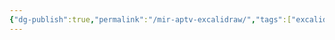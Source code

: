 ```yaml
---
{"dg-publish":true,"permalink":"/mir-aptv-excalidraw/","tags":["excalidraw"]}
---
```

<style> .container {font-family: sans-serif; text-align: center;} .button-wrapper button {z-index: 1;height: 40px; width: 100px; margin: 10px;padding: 5px;} .excalidraw .App-menu_top .buttonList { display: flex;} .excalidraw-wrapper { height: 800px; margin: 50px; position: relative;} :root[dir="ltr"] .excalidraw .layer-ui__wrapper .zen-mode-transition.App-menu_bottom--transition-left {transform: none;} </style><script src="https://cdn.jsdelivr.net/npm/react@17/umd/react.production.min.js"></script><script src="https://cdn.jsdelivr.net/npm/react-dom@17/umd/react-dom.production.min.js"></script><script type="text/javascript" src="https://cdn.jsdelivr.net/npm/@excalidraw/excalidraw@0/dist/excalidraw.production.min.js"></script><div id="мир-аптвexcalidraw.md"></div><script>(function(){const InitialData={"type":"excalidraw","version":2,"source":"https://github.com/zsviczian/obsidian-excalidraw-plugin/releases/tag/2.2.13","elements":[{"type":"image","version":294,"versionNonce":2096944343,"index":"a0","isDeleted":false,"id":"yGgzwpbq","fillStyle":"hachure","strokeWidth":1,"strokeStyle":"solid","roughness":1,"opacity":100,"angle":0,"x":-732.5224494354818,"y":-533.5420142056314,"strokeColor":"transparent","backgroundColor":"transparent","width":1718,"height":1214.8244305583553,"seed":53396,"groupIds":[],"frameId":null,"roundness":null,"boundElements":[],"updated":1722371739916,"link":null,"locked":false,"status":"pending","fileId":"8bcff1f8b82014adddc7767b0dab95aa99992608","scale":[1,1]},{"type":"image","version":118,"versionNonce":166884471,"index":"a1","isDeleted":false,"id":"caIv5UK8","fillStyle":"hachure","strokeWidth":1,"strokeStyle":"solid","roughness":1,"opacity":100,"angle":0,"x":-38.56370143415826,"y":316.5422753775942,"strokeColor":"transparent","backgroundColor":"transparent","width":7.756179392461816,"height":6.88418289271759,"seed":53595,"groupIds":[],"frameId":null,"roundness":null,"boundElements":[],"updated":1722368774827,"link":"https://dnd-dark-ages.vercel.app/lokaczii-geografiya-i-naselyayushhie-sushhestva/neveles/demoviktum/goroda/raltand-stolicza-demoviktuma/","locked":false,"status":"pending","fileId":"59f7856fcaac12a6c170bfc9a97f0a8116711a89","scale":[1,1]}],"appState":{"theme":"light","viewBackgroundColor":"#ffffff","currentItemStrokeColor":"#1e1e1e","currentItemBackgroundColor":"transparent","currentItemFillStyle":"solid","currentItemStrokeWidth":2,"currentItemStrokeStyle":"solid","currentItemRoughness":1,"currentItemOpacity":100,"currentItemFontFamily":5,"currentItemFontSize":20,"currentItemTextAlign":"left","currentItemStartArrowhead":null,"currentItemEndArrowhead":"arrow","scrollX":116.3049233762639,"scrollY":-251.8437542589695,"zoom":{"value":7.774420973773221},"currentItemRoundness":"round","gridSize":null,"gridColor":{"Bold":"#C9C9C9FF","Regular":"#EDEDEDFF"},"currentStrokeOptions":null,"previousGridSize":null,"frameRendering":{"enabled":true,"clip":true,"name":true,"outline":true},"objectsSnapModeEnabled":false},"files":{}};InitialData.scrollToContent=true;App=()=>{const e=React.useRef(null),t=React.useRef(null),[n,i]=React.useState({width:void 0,height:void 0});return React.useEffect(()=>{i({width:t.current.getBoundingClientRect().width,height:t.current.getBoundingClientRect().height});const e=()=>{i({width:t.current.getBoundingClientRect().width,height:t.current.getBoundingClientRect().height})};return window.addEventListener("resize",e),()=>window.removeEventListener("resize",e)},[t]),React.createElement(React.Fragment,null,React.createElement("div",{className:"excalidraw-wrapper",ref:t},React.createElement(ExcalidrawLib.Excalidraw,{ref:e,width:n.width,height:n.height,initialData:InitialData,viewModeEnabled:!0,zenModeEnabled:!0,gridModeEnabled:!1})))},excalidrawWrapper=document.getElementById("мир-аптвexcalidraw.md");ReactDOM.render(React.createElement(App),excalidrawWrapper);})();</script>
